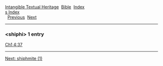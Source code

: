 [Intangible Textual Heritage](../../index)  [Bible](../index) 
[Index](index)   
[s Index](_s_)  
  [Previous](c10302)  [Next](c10304) 

------------------------------------------------------------------------

### &lt;shiphi&gt; 1 entry

[Ch1 4:37](../kjv/ch1004.htm#037)  

------------------------------------------------------------------------

[Next: shiphmite (1)](c10304)
